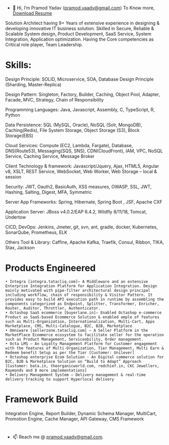 - 👋 Hi, I’m Pramod Yadav (pramod.yaadv@gmail.com)  To Know more, [Download Resume](https://github.com/pramod-yaadv/pramod-yaadv/blob/main/Pramod_Yadav_Resume_3.0.pdf)

Solution Architect having 9+ Years of extensive experience in designing & developing innovative IT business solution. Skilled in Secure, Reliable & Scalable System design, Product Development, SaaS Service, System Integration, Application optimization. Having the Core competencies as Critical role player, Team Leadership.

# Skills: 
Design Principle: SOLID, Microservice, SOA, Database Design Principle (Sharding, Master-Replica)

Design Pattern: Singleton, Factory, Builder, Caching, Object Pool, Adapter, Facade, MVC, Strategy, Chain of Responsibility

Programming Languages: Java, Javascript, Assembly, C, TypeScript, R, Python

Data Persistence: SQL (MySQL, Oracle), NoSQL (Solr, MongoDB), Caching(Redis), File System Storage, Object Storage
(S3), Block Storage(EBS)

Cloud Services: Compute (EC2, Lambda, Fargate), Database, DNS(Route53), Messaging(SQS, SNS), CDN(CloudFront),
IAM, VPC, NoSQL Service, Caching Service, Message Broker

Client Technology & framework: Javascript/Jquery, Ajax, HTML5, Angular v8, XSLT, REST Service, WebSocket, Web
Worker, Web Storage – local & session

Security: JWT, Oauth2, BasicAuth, XSS measures, OWASP, SSL, JWT, Hashing, Salting, Digest, MFA, Symmetric

Server App Frameworks: Spring, Hibernate, Spring Boot , JSF, Apache CXF

Application Server: JBoss v4.0.2/EAP 6.4.2, Wildfly 8/11/18, Tomcat, Undertow

CICD, DevOps: Jenkins, Jmeter, git, svn, ant, gradle, docker, Kubernetes, SonarQube, Prometheus, ELK

Others Tool & Library: Caffine, Apache Kafka, Traefik, Consul, Ribbon, TIKA, Stax, Jackson

# Products Engineered
    • Integra [integra.tatacliq.com]– A Middleware and an extensive Enterprise Integration Platform for Application Integration. Design mainly motivated with pipe-filter architectural design principal including workflow, chain of responsibility & Visitor Pattern. It provides easy to build API execution path in runtime by assembling the components categorized as Endpoint, Splitter, Transformer, Enricher, Router, Auditor, Throttler, Authenticator.
    • Octashop SaaS ecommerce [buyerlane.in]– Enabled Octashop e-commerce Product as SaaS-based Ecommerce Solution & enabled ample of features such as Multi-Organization, Internationalization, Multi-Cart, Apps Marketplace, CMS, Multi-Catalogue, B2C, B2B, Marketplace
    • Omniware [sellerzone.tatacliq.com] – A Seller Platform in the MarketPlace Ecommerce ecosystem to facilitate seller for the operation such as Product Management, Serviceability, Order management.
    • Octa LMS – An Loyalty Management Platform for Customer engagement with the features of Multi-Organization, Tier Management, Multi Earn & Redeem benefit Setup as per the Tier [Customer: Unilever]
    • Octashop enterprise Ecom Solution - An Digital commerce solution for B2C, B2B & Marketplace Solution on “Build to Adapt” Approach [Customer: bata.in, theorganicworld.com, redchief.in, CKC Jewellers, Raymonds and 8 more implementations]
    • Delivery Management System – Delivery management & real-time delivery tracking to support Hyperlocal delivery

# Framework Build
Integration Engine, Report Builder, Dynamic Schema Manager, MultiCart, Promotion Engine, Cache Manager, API Gateway, CMS Framework

# 

- 📫 Reach me @ pramod.yaadv@gmail.com.
